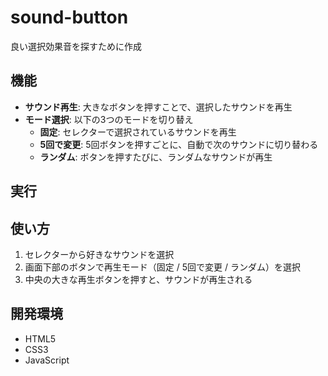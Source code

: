 # sound-button

良い選択効果音を探すために作成

## 機能 
* **サウンド再生**: 大きなボタンを押すことで、選択したサウンドを再生
* **モード選択**: 以下の3つのモードを切り替え
    * **固定**: セレクターで選択されているサウンドを再生
    * **5回で変更**: 5回ボタンを押すごとに、自動で次のサウンドに切り替わる
    * **ランダム**: ボタンを押すたびに、ランダムなサウンドが再生

## 実行


## 使い方

1.  セレクターから好きなサウンドを選択
2.  画面下部のボタンで再生モード（固定 / 5回で変更 / ランダム）を選択
3.  中央の大きな再生ボタンを押すと、サウンドが再生される

## 開発環境
* HTML5
* CSS3
* JavaScript
